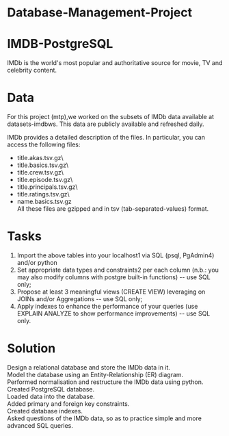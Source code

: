 # Database-Management-Project
# IMDB-PostgreSQL

IMDb is the world's most popular and authoritative source for movie, TV and celebrity content.

# Data
For this project (mtp),we worked on the subsets of IMDb data available at datasets-imdbws. This data are publicly available and refreshed daily.

IMDb provides a detailed description of the files. In particular, you can access the following files:

- title.akas.tsv.gz\
- title.basics.tsv.gz\
- title.crew.tsv.gz\
- title.episode.tsv.gz\
- title.principals.tsv.gz\
- title.ratings.tsv.gz\
- name.basics.tsv.gz\
All these files are gzipped and in tsv (tab-separated-values) format.

# Tasks

1) Import the above tables into your localhost1 via SQL (psql, PgAdmin4) and/or python
2) Set appropriate data types and constraints2 per each column (n.b.: you may also modify columns with postgre built-in functions) -- use SQL only;
3) Propose at least 3 meaningful views (CREATE VIEW) leveraging on JOINs and/or Aggregations -- use SQL only;
4) Apply indexes to enhance the performance of your queries (use EXPLAIN ANALYZE to show performance improvements) -- use SQL only.

# Solution
Design a relational database and store the IMDb data in it.\
Model the database using an Entity-Relationship (ER) diagram.\
Performed normalisation and restructure the IMDb data using python.\
Created PostgreSQL database.\
Loaded data into the database.\
Added primary and foreign key constraints.\
Created database indexes.\
Asked questions of the IMDb data, so as to practice simple and more advanced SQL queries.
